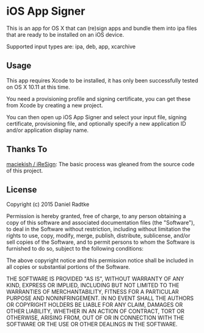 # iOS App Signer
This is an app for OS X that can (re)sign apps and bundle them into ipa files that are ready to be installed on an iOS device.

Supported input types are: ipa, deb, app, xcarchive

Usage
------
This app requires Xcode to be installed, it has only been successfully tested on OS X 10.11 at this time.

You need a provisioning profile and signing certificate, you can get these from Xcode by creating a new project.

You can then open up iOS App Signer and select your input file, signing certificate, provisioning file, and optionally specify a new application ID and/or application display name.

Thanks To
------
[maciekish / iReSign](https://github.com/maciekish/iReSign): The basic process was gleaned from the source code of this project.

License
------
Copyright (c) 2015 Daniel Radtke

Permission is hereby granted, free of charge, to any person obtaining a copy
of this software and associated documentation files (the "Software"), to deal
in the Software without restriction, including without limitation the rights
to use, copy, modify, merge, publish, distribute, sublicense, and/or sell
copies of the Software, and to permit persons to whom the Software is
furnished to do so, subject to the following conditions:

The above copyright notice and this permission notice shall be included in
all copies or substantial portions of the Software.

THE SOFTWARE IS PROVIDED "AS IS", WITHOUT WARRANTY OF ANY KIND, EXPRESS OR
IMPLIED, INCLUDING BUT NOT LIMITED TO THE WARRANTIES OF MERCHANTABILITY,
FITNESS FOR A PARTICULAR PURPOSE AND NONINFRINGEMENT.  IN NO EVENT SHALL THE
AUTHORS OR COPYRIGHT HOLDERS BE LIABLE FOR ANY CLAIM, DAMAGES OR OTHER
LIABILITY, WHETHER IN AN ACTION OF CONTRACT, TORT OR OTHERWISE, ARISING FROM,
OUT OF OR IN CONNECTION WITH THE SOFTWARE OR THE USE OR OTHER DEALINGS IN
THE SOFTWARE.
